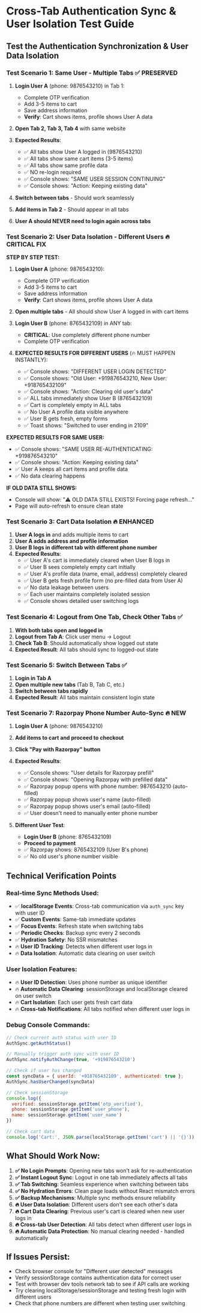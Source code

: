# Cross-Tab Authentication Sync & User Isolation Test Guide

## Test the Authentication Synchronization & User Data Isolation

### Test Scenario 1: Same User - Multiple Tabs ✅ PRESERVED

1. **Login User A** (phone: 9876543210) in Tab 1:
   - Complete OTP verification
   - Add 3-5 items to cart
   - Save address information
   - **Verify**: Cart shows items, profile shows User A data

2. **Open Tab 2, Tab 3, Tab 4** with same website
3. **Expected Results**:
   - ✅ All tabs show User A logged in (9876543210)
   - ✅ All tabs show same cart items (3-5 items)
   - ✅ All tabs show same profile data
   - ✅ NO re-login required
   - ✅ Console shows: "SAME USER SESSION CONTINUING"
   - ✅ Console shows: "Action: Keeping existing data"

4. **Switch between tabs** - Should work seamlessly
5. **Add items in Tab 2** - Should appear in all tabs
6. **User A should NEVER need to login again across tabs**

### Test Scenario 2: User Data Isolation - Different Users 🔥 CRITICAL FIX

**STEP BY STEP TEST:**

1. **Login User A** (phone: 9876543210):
   - Complete OTP verification
   - Add 3-5 items to cart
   - Save address information
   - **Verify**: Cart shows items, profile shows User A data

2. **Open multiple tabs** - All should show User A logged in with cart items

3. **Login User B** (phone: 8765432109) in ANY tab:
   - **CRITICAL**: Use completely different phone number
   - Complete OTP verification

4. **EXPECTED RESULTS FOR DIFFERENT USERS** (🔥 MUST HAPPEN INSTANTLY):
   - ✅ Console shows: "DIFFERENT USER LOGIN DETECTED"
   - ✅ Console shows: "Old User: +919876543210, New User: +918765432109"
   - ✅ Console shows: "Action: Clearing old user's data"
   - ✅ ALL tabs immediately show User B (8765432109)
   - ✅ Cart is completely empty in ALL tabs
   - ✅ No User A profile data visible anywhere
   - ✅ User B gets fresh, empty forms
   - ✅ Toast shows: "Switched to user ending in 2109"

**EXPECTED RESULTS FOR SAME USER:**
   - ✅ Console shows: "SAME USER RE-AUTHENTICATING: +919876543210"
   - ✅ Console shows: "Action: Keeping existing data"
   - ✅ User A keeps all cart items and profile data
   - ✅ No data clearing happens

**IF OLD DATA STILL SHOWS:**
- Console will show: "⚠️ OLD DATA STILL EXISTS! Forcing page refresh..."
- Page will auto-refresh to ensure clean state

### Test Scenario 3: Cart Data Isolation 🔥 ENHANCED

1. **User A logs in** and adds multiple items to cart
2. **User A adds address and profile information**
3. **User B logs in different tab with different phone number**
4. **Expected Results**:
   - ✅ User A's cart is immediately cleared when User B logs in
   - ✅ User B sees completely empty cart initially  
   - ✅ User A's profile data (name, email, address) completely cleared
   - ✅ User B gets fresh profile form (no pre-filled data from User A)
   - ✅ No data leakage between users
   - ✅ Each user maintains completely isolated session
   - ✅ Console shows detailed user switching logs

### Test Scenario 4: Logout from One Tab, Check Other Tabs ✅

1. **With both tabs open and logged in**
2. **Logout from Tab A**: Click user menu → Logout
3. **Check Tab B**: Should automatically show logged out state
4. **Expected Result**: All tabs should sync to logged-out state

### Test Scenario 5: Switch Between Tabs ✅

1. **Login in Tab A**
2. **Open multiple new tabs** (Tab B, Tab C, etc.)
3. **Switch between tabs rapidly**
4. **Expected Result**: All tabs maintain consistent login state

### Test Scenario 7: Razorpay Phone Number Auto-Sync 🔥 NEW

1. **Login User A** (phone: 9876543210)
2. **Add items to cart and proceed to checkout**
3. **Click "Pay with Razorpay" button**
4. **Expected Results**:
   - ✅ Console shows: "User details for Razorpay prefill"
   - ✅ Console shows: "Opening Razorpay with prefilled data"
   - ✅ Razorpay popup opens with phone number: 9876543210 (auto-filled)
   - ✅ Razorpay popup shows user's name (auto-filled)
   - ✅ Razorpay popup shows user's email (auto-filled)
   - ✅ User doesn't need to manually enter phone number

5. **Different User Test**:
   - **Login User B** (phone: 8765432109)
   - **Proceed to payment**
   - ✅ Razorpay shows: 8765432109 (User B's phone)
   - ✅ No old user's phone number visible

## Technical Verification Points

### Real-time Sync Methods Used:
- ✅ **localStorage Events**: Cross-tab communication via `auth_sync` key with user ID
- ✅ **Custom Events**: Same-tab immediate updates
- ✅ **Focus Events**: Refresh state when switching tabs
- ✅ **Periodic Checks**: Backup sync every 2 seconds
- ✅ **Hydration Safety**: No SSR mismatches
- 🔥 **User ID Tracking**: Detects when different user logs in
- 🔥 **Data Isolation**: Automatic data clearing on user switch

### User Isolation Features:
- 🔥 **User ID Detection**: Uses phone number as unique identifier
- 🔥 **Automatic Data Clearing**: sessionStorage and localStorage cleared on user switch
- 🔥 **Cart Isolation**: Each user gets fresh cart data
- 🔥 **Cross-tab Notifications**: All tabs notified when different user logs in

### Debug Console Commands:
```javascript
// Check current auth status with user ID
AuthSync.getAuthStatus()

// Manually trigger auth sync with user ID
AuthSync.notifyAuthChange(true, '+919876543210')

// Check if user has changed
const syncData = { userId: '+918765432109', authenticated: true };
AuthSync.hasUserChanged(syncData)

// Check sessionStorage
console.log({
  verified: sessionStorage.getItem('otp_verified'),
  phone: sessionStorage.getItem('user_phone'),
  name: sessionStorage.getItem('user_name')
})

// Check cart data
console.log('Cart:', JSON.parse(localStorage.getItem('cart') || '{}'))
```

## What Should Work Now:

1. **✅ No Login Prompts**: Opening new tabs won't ask for re-authentication
2. **✅ Instant Logout Sync**: Logout in one tab immediately affects all tabs
3. **✅ Tab Switching**: Seamless experience when switching between tabs  
4. **✅ No Hydration Errors**: Clean page loads without React mismatch errors
5. **✅ Backup Mechanisms**: Multiple sync methods ensure reliability
6. **🔥 User Data Isolation**: Different users don't see each other's data
7. **🔥 Cart Data Clearing**: Previous user's cart is cleared when new user logs in
8. **🔥 Cross-tab User Detection**: All tabs detect when different user logs in
9. **🔥 Automatic Data Protection**: No manual clearing needed - handled automatically

## If Issues Persist:

- Check browser console for "Different user detected" messages
- Verify sessionStorage contains authentication data for correct user
- Test with browser dev tools network tab to see if API calls are working
- Try clearing localStorage/sessionStorage and testing fresh login with different users
- Check that phone numbers are different when testing user switching